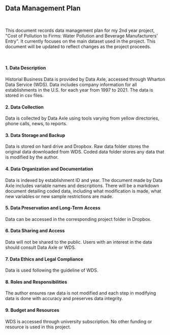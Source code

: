 ## Data Management Plan
</br>

This document records data management plan for my 2nd year project, "Cost of Pollution to Firms: Water Pollution and Beverage Manufacturers' Entry". It currently focuses on the main dataset used in the project. This document will be updated to reflect changes as the project proceeds.

</br>

#### 1. Data Description
Historial Business Data is provided by Data Axle, accessed through Wharton Data Service (WDS). Data includes company information for all establishments in the U.S. for each year from 1997 to 2021. The data is stored in csv files. 

#### 2. Data Collection
Data is collected by Data Axle using tools varying from yellow directories, phone calls, news, to reports.

#### 3. Data Storage and Backup
Data is stored on hard drive and Dropbox. Raw data folder stores the original data downloaded from WDS. Coded data folder stores any data that is modified by the author. 

#### 4. Data Organization and Documentation
Data is indexed by establishment ID and year. The document made by Data Axle includes variable names and descriptions. There will be a markdown document detailing coded data, including what modification is made, what new variables or new sample restrictions are made.

#### 5. Data Preservation and Long-Term Access
Data can be accessed in the corresponding project folder in Dropbox.

#### 6. Data Sharing and Access
Data will not be shared to the public. Users with an interest in the data should consult Data Axle or WDS. 

#### 7. Data Ethics and Legal Compliance
Data is used following the guideline of WDS. 

#### 8. Roles and Responsibilities
The author ensures raw data is not modified and each step in modifying data is done with accuracy and preserves data integrity.

#### 9. Budget and Resources
WDS is accessed through university subscription. No other funding or resource is used in this project.
